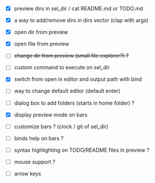 - [x] preview dirs in sel_dir / cat README.md or TODO.md 
- [x] a way to add/remove dirs in dirs vector (clap with args)
- [x] open dir from preview
- [x] open file from preview
- [ ] ~~change dir from preview (small file explorer?) ?~~

- [ ] custom command to execute on sel_dir
- [x] switch from open in editor and output path with bind 
- [ ] way to change default editor (default enter)
- [ ] dialog box to add folders (starts in home folder) ?

- [x] display preview mode on bars

- [ ] customize bars ? (clock / git of sel_dir)
- [ ] binds help on bars ?

- [ ] syntax highlighting on TODO/README files in preview ?
- [ ] mouse support ?
- [ ] arrow keys
